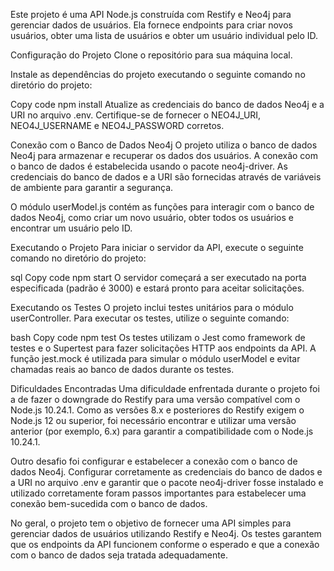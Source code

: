 Este projeto é uma API Node.js construída com Restify e Neo4j para gerenciar dados de usuários. Ela fornece endpoints para criar novos usuários, obter uma lista de usuários e obter um usuário individual pelo ID.

Configuração do Projeto
Clone o repositório para sua máquina local.

Instale as dependências do projeto executando o seguinte comando no diretório do projeto:

Copy code
npm install
Atualize as credenciais do banco de dados Neo4j e a URI no arquivo .env. Certifique-se de fornecer o NEO4J_URI, NEO4J_USERNAME e NEO4J_PASSWORD corretos.

Conexão com o Banco de Dados Neo4j
O projeto utiliza o banco de dados Neo4j para armazenar e recuperar os dados dos usuários. A conexão com o banco de dados é estabelecida usando o pacote neo4j-driver. As credenciais do banco de dados e a URI são fornecidas através de variáveis de ambiente para garantir a segurança.

O módulo userModel.js contém as funções para interagir com o banco de dados Neo4j, como criar um novo usuário, obter todos os usuários e encontrar um usuário pelo ID.

Executando o Projeto
Para iniciar o servidor da API, execute o seguinte comando no diretório do projeto:

sql
Copy code
npm start
O servidor começará a ser executado na porta especificada (padrão é 3000) e estará pronto para aceitar solicitações.

Executando os Testes
O projeto inclui testes unitários para o módulo userController. Para executar os testes, utilize o seguinte comando:

bash
Copy code
npm test
Os testes utilizam o Jest como framework de testes e o Supertest para fazer solicitações HTTP aos endpoints da API. A função jest.mock é utilizada para simular o módulo userModel e evitar chamadas reais ao banco de dados durante os testes.

Dificuldades Encontradas
Uma dificuldade enfrentada durante o projeto foi a de fazer o downgrade do Restify para uma versão compatível com o Node.js 10.24.1. Como as versões 8.x e posteriores do Restify exigem o Node.js 12 ou superior, foi necessário encontrar e utilizar uma versão anterior (por exemplo, 6.x) para garantir a compatibilidade com o Node.js 10.24.1.

Outro desafio foi configurar e estabelecer a conexão com o banco de dados Neo4j. Configurar corretamente as credenciais do banco de dados e a URI no arquivo .env e garantir que o pacote neo4j-driver fosse instalado e utilizado corretamente foram passos importantes para estabelecer uma conexão bem-sucedida com o banco de dados.

No geral, o projeto tem o objetivo de fornecer uma API simples para gerenciar dados de usuários utilizando Restify e Neo4j. Os testes garantem que os endpoints da API funcionem conforme o esperado e que a conexão com o banco de dados seja tratada adequadamente.
